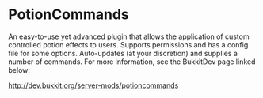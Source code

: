 PotionCommands
==============
An easy-to-use yet advanced plugin that allows the application of custom controlled potion effects to users. Supports permissions and has a config file for some options. Auto-updates (at your discretion) and supplies a number of commands. For more information, see the BukkitDev page linked below:

http://dev.bukkit.org/server-mods/potioncommands